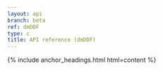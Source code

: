 ```yaml
---
layout: api
branch: beta
ref: dmDDF
type: c
title: API reference (dmDDF)
---
```

{% include anchor_headings.html html=content %}